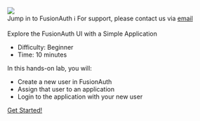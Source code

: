 <!-- TOP -->
<div class="top">
  <img class="scenario-academy-logo" src="https://cdn.prod.website-files.com/617b1b1f42c1da41aeae3413/6573599a9ea8c6ccef655afd_primary-logo.png" />
  <div class="scenario-title-section">
    <span class="scenario-title">Jump in to FusionAuth</span>
    <span class="scenario-subtitle">ℹ️ For support, please contact us via <a href="mailto:kirsten.hunter@fusionauth.io">email</a></span>
  </div>
</div>

<!-- CONTENT -->
<main>
    <br/>
    <div class="container px-4 py-2">
     <div class="row g-4 py-2 row-cols-1 row-cols-lg-1">
      <div class="feature col div-choice">
            <div class="scenario-description">Explore the FusionAuth UI with a Simple Application</div>
            <ul>
              <li><span class="scenario-description-attribute">Difficulty</span>: Beginner</li>
              <li><span class="scenario-description-attribute">Time</span>: 10 minutes</li>
            </ul>
            <div class="scenario-objectives">In this hands-on lab, you will:</div>
            <ul>
              <li><span class="scenario-objective">Create a new user in FusionAuth</span></li>
              <li><span class="scenario-objective">Assign that user to an application</span></li>
              <li><span class="scenario-objective">Login to the application with your new user</span></li>
            </ul>
      </div>
     </div>
    </div><a href='command:katapod.loadPage?[{"step":"step1"}]' class="btn btn-primary btn-cassandra">
              Get Started!
            </a>   
          </div>
        </div>
    </div>
</main>


